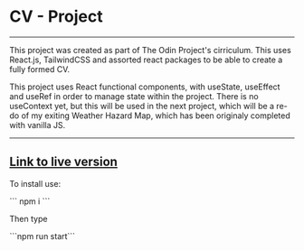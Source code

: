 <h1>CV - Project</h1>
<hr>

<p>This project was created as part of The Odin Project's cirriculum. This uses React.js, TailwindCSS and assorted react packages to be able to create a fully formed CV. </p>
<p>This project uses React functional components, with useState, useEffect and useRef in order to manage state within the project. There is no useContext yet, but this will be used in the next project, which will be a re-do of my exiting Weather Hazard Map, which has been originaly completed with vanilla JS.</p>
<hr>
<h2><a href= "https://whimsical-sopapillas-1efcc0.netlify.app/" target = "_blank">Link to live version</a></h2>
</h2>
<p> To install use:</p>
<p>``` npm i ```</p>
<p>Then type</p>
<p>```npm run start```</p>

